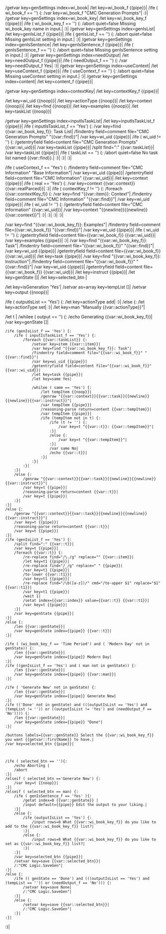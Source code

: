 /getvar key=genSettings index=wi_book|
/let key=wi_book_f {{pipe}}|
/ife ( wi_book_f == '') {:
	/var key=wi_book_f "CMC Generation Prompts"|
:}|
/getvar key=genSettings index=wi_book_key|
/let key=wi_book_key_f {{pipe}}|
/ife ( wi_book_key_f == '') {:
	/abort quiet=false Missing wi_book_key name in input.|
:}|
/getvar key=genSettings index=genIsList|
/let key=genIsList_f {{pipe}}|
/ife ( genIsList_f == '') {:
	/abort quiet=false Missing genIsList setting in input.|
:}|
/getvar key=genSettings index=genIsSentence|
/let key=genIsSentence_f {{pipe}}|
/ife ( genIsSentence_f == '') {:
	/abort quiet=false Missing genIsSentence setting in input.|
:}|
/getvar key=genSettings index=needOutput|
/let key=needOutput_f {{pipe}}|
/ife ( needOutput_f == '') {:
	/var key=needOutput_f Yes|
:}|
/getvar key=genSettings index=useContext|
/let key=useContext_f {{pipe}}|
/ife ( useContext_f == '') {:
	/abort quiet=false Missing useContext setting in input.|
:}|
/getvar key=genSettings index=content|
/let key=content_f {{pipe}}|

/getvar key=genSettings index=contextKey|
/let key=contextKey_f {{pipe}}|

/let key=wi_uid {{noop}}|
/let key=actionType {{noop}}|
/let key=context {{noop}}|
/let key=find {{noop}}|
/let key=examples {{noop}}|
/let key=taskList {{noop}}|

/getvar key=genSettings index=inputIsTaskList|
/let key=inputIsTaskList_f {{pipe}}|
/ife ( inputIsTaskList_f == 'Yes') {:
	/var key=find {{var::wi_book_key_f}}: Task List|
	/findentry field=comment file="CMC Generation Prompts" "{{var::find}}"|
	/var key=wi_uid {{pipe}}|
	/ife ( wi_uid != '') {:
		/getentryfield field=content file="CMC Generation Prompts" {{var::wi_uid}}|
		/var key=taskList {{pipe}}|
		/split find=":" {{var::taskList}}|
		/var key=taskList {{pipe}}|
		/ife ( taskList == '') {:
			/abort quiet=false No task list named {{var::find}}.|
		:}|
	:}|
:}|


/ife ( useContext_f == 'Yes') {:
	/findentry field=comment file="CMC Information" "Base Information"|
	/var key=wi_uid {{pipe}}|
	/getentryfield field=content file="CMC Information" {{var::wi_uid}}|
	/let key=context {{pipe}}|
	/ife ( real == 'Yes') {:
		/var key=context {{var::context}}{{var::realParced}}|
	:}|
	/ife ( contextKey_f != '') {:
		/foreach {{var::contextKey_f}} {:
			/var key=find "{{var::item}}: Context"|
			/findentry field=comment file="CMC Information" "{{var::find}}"|
			/var key=wi_uid {{pipe}}|
			/ife ( wi_uid != '') {:
				/getentryfield field=content file="CMC Information" {{var::wi_uid}}|
				/var key=context "{{newline}}{{newline}}{{var::context}}"|
			:}|
		:}|
	:}|
:}|

/var key=find "{{var::wi_book_key_f}}: Examples"|
/findentry field=comment file={{var::wi_book_f}} "{{var::find}}"|
/var key=wi_uid {{pipe}}|
/ife ( wi_uid != '') {:
	/getentryfield field=content file={{var::wi_book_f}} {{var::wi_uid}}|
	/var key=examples {{pipe}}|
:}|
/var key=find "{{var::wi_book_key_f}}: Task"|
/findentry field=comment file="{{var::wi_book_f}}" "{{var::find}}"|
/var key=wi_uid {{pipe}}|
/getentryfield field=content file={{var::wi_book_f}} {{var::wi_uid}}|
/let key=task {{pipe}}|
/var key=find "{{var::wi_book_key_f}}: Instruction"|
/findentry field=comment file="{{var::wi_book_f}}" "{{var::find}}"|
/var key=wi_uid {{pipe}}|
/getentryfield field=content file={{var::wi_book_f}} {{var::wi_uid}}|
/let key=instruct {{pipe}}|
/let key=genState []|
/let key=selected_btn |

/let key=isGeneration 'Yes'|
/setvar as=array key=tempList []|
/setvar key=output {{noop}}|

/ife ( outputIsList == 'Yes') {:
	/let key=actionType add|
:}|
/else {:
	/let key=actionType set|
:}|
/let key=man "Manually {{var::actionType}}"|

/let t |
/whilee ( output == '') {:
	/echo Generating {{var::wi_book_key_f}}|
	/var key=genState []|

	/ife (genIsList_f == 'Yes') {:
		/ife ( inputIsTaskList_f == 'Yes') {:
			/foreach {{var::taskList}} {:
				/setvar key=item {{var::item}}|
				/var key=find "{{var::wi_book_key_f}}: Task"|
				/findentry field=comment file="{{var::wi_book_f}}" "{{var::find}}"|
				/var key=wi_uid {{pipe}}|
				/getentryfield field=content file="{{var::wi_book_f}}" {{var::wi_uid}}|
				/let key=task {{pipe}}|
				/let key=same Yes|
				
				/whilee ( same == 'Yes') {:
					/let tempItem {{noop}}|
					/genraw "{{var::context}}{{var::task}}{{newline}}{{newline}}{{var::instruct}}"|
					/var tempItem {{pipe}}|
					/reasoning-parse return=content {{var::tempItem}}|
					/var tempItem {{pipe}}|
					/ife (tempItem not in t) {:
						/ife (t != '') {:
							/var key=t "{{var::t}}: {{var::tempItem}}"|
						:}|
						/else {:
							/var key=t "{{var::tempItem}}"|
						:}|
						/var same No|
						/echo {{var::t}}|
					:}|
				:}|
			:}|
		:}|
		/else {:
			/genraw "{{var::context}}{{var::task}}{{newline}}{{newline}}{{var::instruct}}"|
			/var key=t {{pipe}}|
			/reasoning-parse return=content {{var::t}}|
			/var key=t {{pipe}}|
		:}|
	:}|
	/else {:
		/genraw "{{var::context}}{{var::task}}{{newline}}{{newline}}{{var::instruct}}"|
		/var key=t {{pipe}}|
		/reasoning-parse return=content {{var::t}}|
		/var key=t {{pipe}}|
	:}|
	/ife (genIsList_f == 'Yes') {:
		/split find=":" {{var::t}}|
		/var key=t {{pipe}}|
		/foreach {{var::t}} {:
			/re-replace find="/\./g" replace="" {{var::item}}|
			/let key=t1 {{pipe}}|
			/re-replace find="/_/g" replace=" " {{pipe}}|
			/var key=t1 {{pipe}}|
			/to-lower {{var::t1}}|
			/var key=t1 {{pipe}}|
			/re-replace find="/\b([a-z])/" cmd="/to-upper $1" replace="$1" {{var::t1}}|
			/var key=t1 {{pipe}}|
			/wait 1|
			/setat index={{var::index}} value={{var::t}} {{var::t1}}|
			/var key=t {{pipe}}|
		:}|
		/var key=genState {{pipe}}|
	:}|
	/else {:
		/len {{var::genState}}|
		/var key=genState index={{pipe}} {{var::t}}|
	:}|

	/ife ( (wi_book_key_f == 'Time Period') and ( 'Modern Day' not in genState)) {:
		/len {{var::genState}}|
		/var key=genState index={{pipe}} Modern Day|
	:}|
	/ife ((genIsList_f == 'Yes') and ( man not in genState)) {:
		/len {{var::genState}}|
		/var key=genState index={{pipe}} {{var::man}}|
	:}|

	/ife ( 'Generate New' not in genState) {:
		/len {{var::genState}}|
		/var key=genState index={{pipe}} Generate New|
	:}|
	/ife (('Done' not in genState) and (((outputIsList == 'Yes') and (tempList != '')) or ((outputIsList != 'Yes') and (needOutput_f == 'No')))) {:
		/len {{var::genState}}|
		/var key=genState index={{pipe}} "Done"|
	:}|
  
	/buttons labels={{var::genState}} Select the {{var::wi_book_key_f}} you want {{getvar::firstName}} to have.|
	/var key=selected_btn {{pipe}}|



	/ife ( selected_btn == ''){:
		/echo Aborting |
		/abort
	:}|
	/elseif ( selected_btn =='Generate New') {:
		/var key=t {{noop}}|
	:}|
	/elseif ( selected_btn == man) {:
		/ife ( genIsSentence_f == 'Yes' ){:
			/getat index=0 {{var::genState}} |
			/input default={{pipe}} Edit the output to your liking.|
		:}|
		/else {:
			/ife (outputIsList == 'Yes') {:
				/input rows=8 What {{var::wi_book_key_f}} do you like to add to the {{var::wi_book_key_f}} list?|
			:}|
			/else {:
				/input rows=8 What {{var::wi_book_key_f}} do you like to set as {{var::wi_book_key_f}} list?|
			:}|
		:}|
		/var key=selected_btn {{pipe}}|
		/setvar key=save {{var::selected_btn}}|
		/:"CMC Logic.SaveGen"|
	:}|
	/else {:
		/ife (( genState == 'Done') and (((outputIsList == 'Yes') and (tempList == '')) or (needOutput_f == 'No'))) {:
			/setvar key=save None|
			/:"CMC Logic.SaveGen"|
		:}|
		/else {:
			/setvar key=save {{var::selected_btn}}|
			/:"CMC Logic.SaveGen"|
		:}|
	:}|
:}|